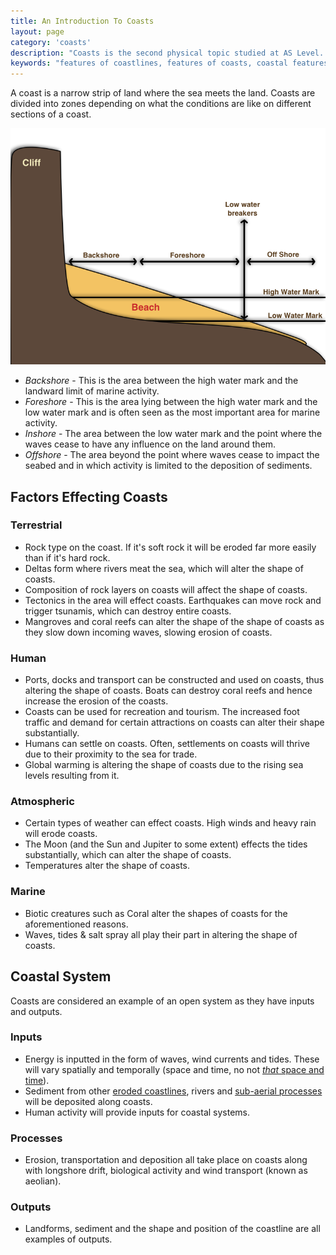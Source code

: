```yaml
---
title: An Introduction To Coasts
layout: page
category: 'coasts'
description: "Coasts is the second physical topic studied at AS Level. This post outlines the basics of coasts and what can effect them."
keywords: "features of coastlines, features of coasts, coastal features, inputs into coasts, outputs in coastal systems, coastal systems, sections of a coastal system, human impacts on coasts"
---
```


A coast is a narrow strip of land where the sea meets the land. Coasts are divided into zones depending on what the conditions are like on different sections of a coast. 

![Diagram of a coast showing how it is divided into sections](/Images/coasts/1introduction/coastOutlineDiagram.png)

- *Backshore* - This is the area between the high water mark and the landward limit of marine activity. 
- *Foreshore* - This is the area lying between the high water mark and the low water mark and is often seen as the most important area for marine activity. 
- *Inshore* - The area between the low water mark and the point where the waves cease to have any influence on the land around them. 
- *Offshore* - The area beyond the point where waves cease to impact the seabed and in which activity is limited to the deposition of sediments. 

## Factors Effecting Coasts

### Terrestrial 

- Rock type on the coast. If it's soft rock it will be eroded far more easily than if it's hard rock. 
- Deltas form where rivers meat the sea, which will alter the shape of coasts. 
- Composition of rock layers on coasts will affect the shape of coasts.
- Tectonics in the area will effect coasts. Earthquakes can move rock and trigger tsunamis, which can destroy entire coasts.
- Mangroves and coral reefs can alter the shape of the shape of coasts as they slow down incoming waves, slowing erosion of coasts. 

### Human

- Ports, docks and transport can be constructed and used on coasts, thus altering the shape of coasts. Boats can destroy coral reefs and hence increase the erosion of the coasts. 
- Coasts can be used for recreation and tourism. The increased foot traffic and demand for certain attractions on coasts can alter their shape substantially. 
- Humans can settle on coasts. Often, settlements on coasts will thrive due to their proximity to the sea for trade. 
- Global warming is altering the shape of coasts due to the rising sea levels resulting from it. 

### Atmospheric

- Certain types of weather can effect coasts. High winds and heavy rain will erode coasts. 
- The Moon (and the Sun and Jupiter to some extent) effects the tides substantially, which can alter the shape of coasts.
- Temperatures alter the shape of coasts. 

### Marine

- Biotic creatures such as Coral alter the shapes of coasts for the aforementioned reasons.
- Waves, tides & salt spray all play their part in altering the shape of coasts. 

## Coastal System

Coasts are considered an example of an open system as they have inputs and outputs. 

### Inputs

- Energy is inputted in the form of waves, wind currents and tides. These will vary spatially and temporally (space and time, no not [*that* space and time](http://en.wikipedia.org/wiki/Space_and_time)).
- Sediment from other [eroded coastlines](/coasts/sub-aerial-processes), rivers and [sub-aerial processes](/coasts/coastal-weathering-and-mass-movement) will be deposited along coasts. 
- Human activity will provide inputs for coastal systems. 

### Processes

- Erosion, transportation and deposition all take place on coasts along with longshore drift, biological activity and wind transport (known as aeolian). 

### Outputs

- Landforms, sediment and the shape and position of the coastline are all examples of outputs. 